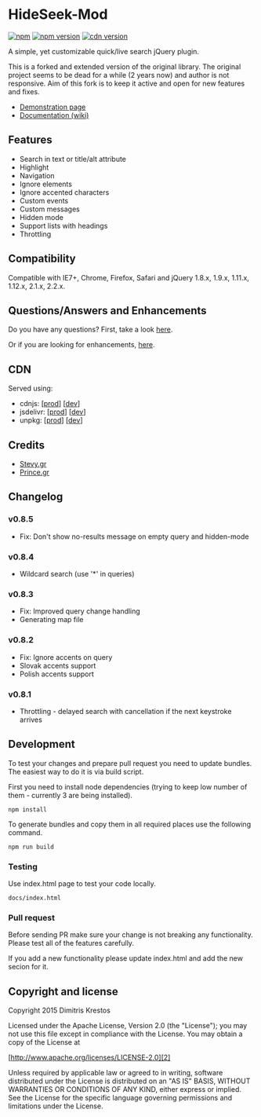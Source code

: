 # HideSeek-Mod
[![npm](https://img.shields.io/npm/dm/hideseek-mod?label=npm%20downloads)](https://www.npmjs.com/package/hideseek-mod)
[![npm version](https://img.shields.io/npm/v/hideseek-mod?color=blue)](https://www.npmjs.com/package/hideseek-mod)
[![cdn version](https://img.shields.io/cdnjs/v/hideseek-mod)](https://cdnjs.com/libraries/hideseek-mod)

A simple, yet customizable quick/live search jQuery plugin.

This is a forked and extended version of the original library. The original project seems to be dead for a while (2 years now) and author is not responsive. Aim of this fork is to keep it active and open for new features and fixes.

* [Demonstration page][1]
* [Documentation (wiki)][3]

## Features

* Search in text or title/alt attribute
* Highlight
* Navigation
* Ignore elements
* Ignore accented characters
* Custom events
* Custom messages
* Hidden mode
* Support lists with headings
* Throttling

## Compatibility

Compatible with IE7+, Chrome, Firefox, Safari
and jQuery 1.8.x, 1.9.x, 1.11.x, 1.12.x, 2.1.x, 2.2.x.

## Questions/Answers and Enhancements

Do you have any questions? First, take a look [here][6].

Or if you are looking for enhancements, [here][7].

## CDN
Served using:
* cdnjs: [[prod][13]] [[dev][14]]
* jsdelivr: [[prod][11]] [[dev][12]]
* unpkg: [[prod][9]] [[dev][10]]

## Credits
* [Stevy.gr][4]
* [Prince.gr][5]

## Changelog
### v0.8.5
* Fix: Don't show no-results message on empty query and hidden-mode
### v0.8.4
* Wildcard search (use '*' in queries)
### v0.8.3
* Fix: Improved query change handling
* Generating map file
### v0.8.2
* Fix: Ignore accents on query
* Slovak accents support
* Polish accents support
### v0.8.1
* Throttling - delayed search with cancellation if the next keystroke arrives

## Development
To test your changes and prepare pull request you need to update bundles. The easiest way to do it is via build script.

First you need to install node dependencies (trying to keep low number of them - currently 3 are being installed).
```
npm install
```

To generate bundles and copy them in all required places use the following command.
```
npm run build
```

### Testing
Use index.html page to test your code locally.
```
docs/index.html
```

### Pull request
Before sending PR make sure your change is not breaking any functionality. Please test all of the features carefully.

If you add a new functionality please update index.html and add the new secion for it.

## Copyright and license

Copyright 2015 Dimitris Krestos

Licensed under the Apache License, Version 2.0 (the "License");
you may not use this file except in compliance with the License.
You may obtain a copy of the License at

[http://www.apache.org/licenses/LICENSE-2.0][2]

Unless required by applicable law or agreed to in writing, software
distributed under the License is distributed on an "AS IS" BASIS,
WITHOUT WARRANTIES OR CONDITIONS OF ANY KIND, either express or implied.
See the License for the specific language governing permissions and
limitations under the License.

  [1]: http://maxwroc.github.io/HideSeek-Mod/
  [2]: http://www.apache.org/licenses/LICENSE-2.0
  [3]: https://github.com/maxwroc/HideSeek/wiki
  [4]: http://stevy.gr/
  [5]: http://prince.gr/
  [6]: https://github.com/maxwroc/HideSeek-Mod/issues?utf8=%E2%9C%93&q=label%3Aquestion
  [7]: https://github.com/maxwroc/HideSeek-Mod/issues?utf8=%E2%9C%93&q=label%3Aenhancement
  [9]: https://unpkg.com/hideseek-mod/dist/jquery.hideseek-mod.min.js
  [10]: https://unpkg.com/hideseek-mod/dist/jquery.hideseek-mod.js
  [11]: https://cdn.jsdelivr.net/npm/hideseek-mod/dist/jquery.hideseek-mod.min.js
  [12]: https://cdn.jsdelivr.net/npm/hideseek-mod/dist/jquery.hideseek-mod.js
  [13]: https://cdnjs.cloudflare.com/ajax/libs/hideseek-mod/0.8.5/jquery.hideseek-mod.min.js
  [14]: https://cdnjs.cloudflare.com/ajax/libs/hideseek-mod/0.8.5/jquery.hideseek-mod.js
